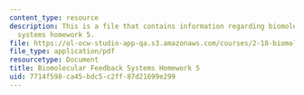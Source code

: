 ```yaml
---
content_type: resource
description: This is a file that contains information regarding biomolecular feedback
  systems homework 5.
file: https://ol-ocw-studio-app-qa.s3.amazonaws.com/courses/2-18-biomolecular-feedback-systems-spring-2015/7714f598ca45bdc5c2ff87d21699e299_MIT2_18S15_Homework_5.pdf
file_type: application/pdf
resourcetype: Document
title: Biomolecular Feedback Systems Homework 5
uid: 7714f598-ca45-bdc5-c2ff-87d21699e299
---
```


